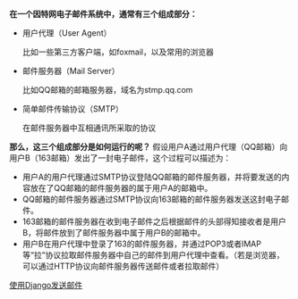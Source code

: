 **在一个因特网电子邮件系统中，通常有三个组成部分：**

- 用户代理（User Agent） 

  比如一些第三方客户端，如foxmail，以及常用的浏览器 

- 邮件服务器（Mail Server） 

  比如QQ邮箱的邮箱服务器，域名为stmp.qq.com 

- 简单邮件传输协议（SMTP） 

  在邮件服务器中互相通讯所采取的协议



**那么，这三个组成部分是如何运行的呢？**
 假设用户A通过用户代理（QQ邮箱）向用户B（163邮箱）发出了一封电子邮件，这个过程可以描述为：

- 用户A的用户代理通过SMTP协议登陆QQ邮箱的邮件服务器，并将要发送的内容放在了QQ邮箱的邮件服务器的属于用户A的邮箱中。
- QQ邮箱的邮件服务器通过SMTP协议向163邮箱的邮件服务器发送这封电子邮件。
- 163邮箱的邮件服务器在收到电子邮件之后根据邮件的头部得知接收者是用户B，将邮件放到了邮件服务器中属于用户B的邮箱中。
- 用户B在用户代理中登录了163的邮件服务器，并通过POP3或者IMAP等“拉”协议拉取邮件服务器中自己的邮件到用户代理中查看。（若是浏览器，可以通过HTTP协议向邮件服务器传送邮件或者拉取邮件）

[使用Django发送邮件](https://blog.csdn.net/laughing2333/article/details/52945425)

